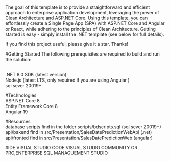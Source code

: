 # 
The goal of this template is to provide a straightforward and efficient approach to enterprise application development, leveraging the power of Clean Architecture and ASP.NET Core. Using this template, you can effortlessly create a Single Page App (SPA) with ASP.NET Core and Angular or React, while adhering to the principles of Clean Architecture. Getting started is easy - simply install the .NET template (see below for full details).

If you find this project useful, please give it a star. Thanks!


#Getting Started
The following prerequisites are required to build and run the solution:

<br>.NET 8.0 SDK (latest version)
<br>Node.js (latest LTS, only required if you are using Angular )
<br>sql  sever 20019+

#Technologies
<br>ASP.NET Core 8
<br>Entity Framework Core 8
<br>Angular 19

#Resources
<br>database scripts find in the folder scripts/bdscripts.sql (sql  sever  20019+)
<br>api/bakend find in src/Presentation/SalesDatePredictionWebApi (.net)
<br>api/fronted find in src/Presentation/SalesDatePredictionWeb (angular)

#IDE
VISUAL STUDIO CODE 
VISUAL STUDIO COMMUNITY OR PRO,ENTERPRISE
SQL MANAGUEMENT STUDIO
